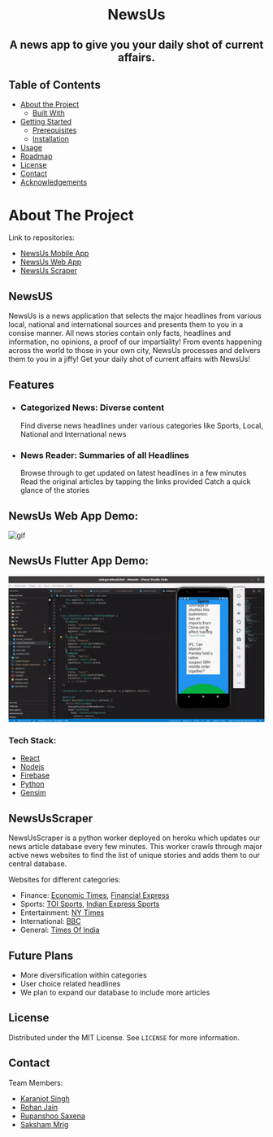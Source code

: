 

<br />
<p align="center">

  <h1 align="center">NewsUs</h1>

  <h2 align="center">
    A news app to give you your daily shot of current affairs.
  </h2>
</p>



<!-- TABLE OF CONTENTS -->
## Table of Contents

* [About the Project](#about-the-project)
  * [Built With](#built-with)
* [Getting Started](#getting-started)
  * [Prerequisites](#prerequisites)
  * [Installation](#installation)
* [Usage](#usage)
* [Roadmap](#roadmap)
* [License](#license)
* [Contact](#contact)
* [Acknowledgements](#acknowledgements)


<!-- ABOUT THE PROJECT -->
# About The Project
Link to repositories:

- [NewsUs Mobile App]( https://github.com/CryptonReturns/NewsUsApp)
- [NewsUs Web App](https://github.com/CryptonReturns/NewsUsWeb)
- [NewsUs Scraper](https://github.com/CryptonReturns/NewsUsScraper)
## NewsUS
NewsUs is a news application that selects the major headlines from various local, national and international sources and presents them to you in a consise manner. All news stories contain only facts, headlines and information, no opinions, a proof of our impartiality! 
From events happening across the world to those in your own city, NewsUs processes and delivers them to you in a jiffy!
Get your daily shot of current affairs with NewsUs!

## Features
- ### Categorized News: Diverse content
	Find diverse news headlines under various categories like Sports, Local, National and International news
- ### News Reader: Summaries of all Headlines
	Browse through to get updated on latest headlines in a few minutes
	Read the original articles by tapping the links provided
	Catch a quick glance of the stories
## NewsUs Web App Demo:
![gif](Website.gif)

## NewsUs Flutter App Demo:
![gif](App.gif)
### Tech Stack:
- [React](reactjs.org)
- [Nodejs](nodejs.org)
- [Firebase](firebase.google.com)
- [Python](www.python.org)
- [Gensim]()
## NewsUsScraper
NewsUsScraper is a python worker deployed on heroku which updates our news article database every few minutes. This worker crawls through major active news websites to find the list of unique stories and adds them to our central database. 

Websites for different categories:

- Finance: [Economic Times](https://economictimes.indiatimes.com/news/economy), [Financial Express](https://www.financialexpress.com/economy/)
- Sports: [TOI Sports](https://timesofindia.indiatimes.com), [Indian Express Sports](https://indianexpress.com/section/sports/)
- Entertainment: [NY Times](https://www.nytimes.com/section/arts/television)
- International: [BBC](https://www.bbc.com/news)
- General: [Times Of India](https://timesofindia.indiatimes.com)



<!-- ROADMAP -->
## Future Plans
- More diversification within categories
- User choice related headlines
- We plan to expand our database to include more articles 

<!-- LICENSE -->
## License

Distributed under the MIT License. See `LICENSE` for more information.



<!-- CONTACT -->
## Contact
Team Members:
- [Karanjot Singh](https://github.com/Karanjot-singh)
- [Rohan Jain ](https://github.com/rohanj-02)
- [Rupanshoo Saxena](https://github.com/rupanshoo)
- [Saksham Mrig](https://github.com/sksum)

